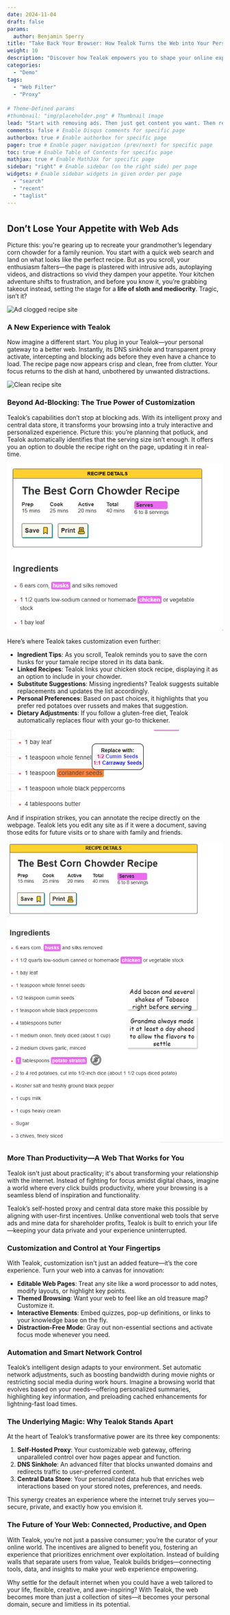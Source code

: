 ```yaml
---
date: 2024-11-04
draft: false
params:
  author: Benjamin Sperry
title: "Take Back Your Browser: How Tealok Turns the Web into Your Personal Space"
weight: 10
description: "Discover how Tealok empowers you to shape your online experience, offering control, customization, and a browsing environment free from distractions."
categories:
  - "Demo"
tags:
  - "Web Filter"
  - "Proxy"

# Theme-Defined params
#thumbnail: "img/placeholder.png" # Thumbnail image
lead: "Start with removing ads. Then just get content you want. Then re-add your own data."
comments: false # Enable Disqus comments for specific page
authorbox: true # Enable authorbox for specific page
pager: true # Enable pager navigation (prev/next) for specific page
toc: true # Enable Table of Contents for specific page
mathjax: true # Enable MathJax for specific page
sidebar: "right" # Enable sidebar (on the right side) per page
widgets: # Enable sidebar widgets in given order per page
  - "search"
  - "recent"
  - "taglist"
---
```

# 


## **Don’t Lose Your Appetite with Web Ads**

Picture this: you're gearing up to recreate your grandmother’s legendary corn chowder for a family reunion. You start with a quick web search and land on what looks like the perfect recipe. But as you scroll, your enthusiasm falters—the page is plastered with intrusive ads, autoplaying videos, and distractions so vivid they dampen your appetite. Your kitchen adventure shifts to frustration, and before you know it, you’re grabbing takeout instead, setting the stage for a **life of sloth and mediocrity**. Tragic, isn’t it?

![Ad clogged recipe site](with_ads.gif "An ad clogged recipe site")

### **A New Experience with Tealok**

Now imagine a different start. You plug in your Tealok—your personal gateway to a better web. Instantly, its DNS sinkhole and transparent proxy activate, intercepting and blocking ads before they even have a chance to load. The recipe page now appears crisp and clean, free from clutter. Your focus returns to the dish at hand, unbothered by unwanted distractions.

![Clean recipe site](no_ads.gif "A clean, ad free, recipe site")

### **Beyond Ad-Blocking: The True Power of Customization**

Tealok’s capabilities don’t stop at blocking ads. With its intelligent proxy and central data store, it transforms your browsing into a truly interactive and personalized experience. Picture this: you’re planning that potluck, and Tealok automatically identifies that the serving size isn’t enough. It offers you an option to double the recipe right on the page, updating it in real-time.

![Change serving size](Change_serving_size.gif "Demo of recalculating the ingredients")

Here’s where Tealok takes customization even further:



* **Ingredient Tips**: As you scroll, Tealok reminds you to save the corn husks for your tamale recipe stored in its data bank.
* **Linked Recipes**: Tealok links your chicken stock recipe, displaying it as an option to include in your chowder.
* **Substitute Suggestions**: Missing ingredients? Tealok suggests suitable replacements and updates the list accordingly.
* **Personal Preferences**: Based on past choices, it highlights that you prefer red potatoes over russets and makes that suggestion.
* **Dietary Adjustments**: If you follow a gluten-free diet, Tealok automatically replaces flour with your go-to thickener.

![Replace ingredients with ease](coriander.png "Showing changing ingredients with ease")


And if inspiration strikes, you can annotate the recipe directly on the webpage. Tealok lets you edit any site as if it were a document, saving those edits for future visits or to share with family and friends.

![Site with notes](with_notes.png "The site with personal notes")



### **More Than Productivity—A Web That Works for You**

Tealok isn't just about practicality; it's about transforming your relationship with the internet. Instead of fighting for focus amidst digital chaos, imagine a world where every click builds productivity, where your browsing is a seamless blend of inspiration and functionality.

Tealok’s self-hosted proxy and central data store make this possible by aligning with user-first incentives. Unlike conventional web tools that serve ads and mine data for shareholder profits, Tealok is built to enrich your life—keeping your data private and your experience uninterrupted.


### **Customization and Control at Your Fingertips**

With Tealok, customization isn't just an added feature—it’s the core experience. Turn your web into a canvas for innovation:



* **Editable Web Pages**: Treat any site like a word processor to add notes, modify layouts, or highlight key points.
* **Themed Browsing**: Want your web to feel like an old treasure map? Customize it.
* **Interactive Elements**: Embed quizzes, pop-up definitions, or links to your knowledge base on the fly.
* **Distraction-Free Mode**: Gray out non-essential sections and activate focus mode whenever you need.


### **Automation and Smart Network Control**

Tealok’s intelligent design adapts to your environment. Set automatic network adjustments, such as boosting bandwidth during movie nights or restricting social media during work hours. Imagine a browsing world that evolves based on your needs—offering personalized summaries, highlighting key information, and preloading cached enhancements for lightning-fast load times.


### **The Underlying Magic: Why Tealok Stands Apart**

At the heart of Tealok’s transformative power are its three key components:



1. **Self-Hosted Proxy**: Your customizable web gateway, offering unparalleled control over how pages appear and function.
2. **DNS Sinkhole**: An advanced filter that blocks unwanted domains and redirects traffic to user-preferred content.
3. **Central Data Store**: Your personalized data hub that enriches web interactions based on your stored notes, preferences, and needs.

This synergy creates an experience where the internet truly serves you—secure, private, and exactly how you envision it.


### **The Future of Your Web: Connected, Productive, and Open**

With Tealok, you’re not just a passive consumer; you’re the curator of your online world. The incentives are aligned to benefit you, fostering an experience that prioritizes enrichment over exploitation. Instead of building walls that separate users from value, Tealok builds bridges—connecting tools, data, and insights to make your web experience empowering.

Why settle for the default internet when you could have a web tailored to your life, flexible, creative, and awe-inspiring? With Tealok, the web becomes more than just a collection of sites—it becomes your personal domain, secure and limitless in its potential.
